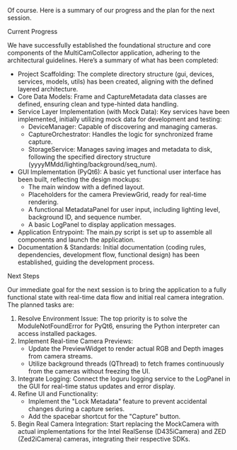  Of course. Here is a summary of our progress and the plan for the next session.

Current Progress

We have successfully established the foundational structure and core components of the MultiCamCollector application, adhering to the architectural guidelines. Here’s a summary of what has been completed:

 * Project Scaffolding: The complete directory structure (gui, devices, services, models, utils) has been created, aligning with the defined layered architecture.
 * Core Data Models: Frame and CaptureMetadata data classes are defined, ensuring clean and type-hinted data handling.
 * Service Layer Implementation (with Mock Data): Key services have been implemented, initially utilizing mock data for development and testing:
     * DeviceManager: Capable of discovering and managing cameras.
     * CaptureOrchestrator: Handles the logic for synchronized frame capture.
     * StorageService: Manages saving images and metadata to disk, following the specified directory structure (yyyyMMdd/lighting/background/seq_num).
 * GUI Implementation (PyQt6): A basic yet functional user interface has been built, reflecting the design mockups:
     * The main window with a defined layout.
     * Placeholders for the camera PreviewGrid, ready for real-time rendering.
     * A functional MetadataPanel for user input, including lighting level, background ID, and sequence number.
     * A basic LogPanel to display application messages.
 * Application Entrypoint: The main.py script is set up to assemble all components and launch the application.
 * Documentation & Standards: Initial documentation (coding rules, dependencies, development flow, functional design) has been established, guiding the development process.

Next Steps

Our immediate goal for the next session is to bring the application to a fully functional state with real-time data flow and initial real camera integration. The planned tasks are:

 1. Resolve Environment Issue: The top priority is to solve the ModuleNotFoundError for PyQt6, ensuring the Python interpreter can access installed packages.
 2. Implement Real-time Camera Previews:
     * Update the PreviewWidget to render actual RGB and Depth images from camera streams.
     * Utilize background threads (QThread) to fetch frames continuously from the cameras without freezing the UI.
 3. Integrate Logging: Connect the loguru logging service to the LogPanel in the GUI for real-time status updates and error display.
 4. Refine UI and Functionality:
     * Implement the "Lock Metadata" feature to prevent accidental changes during a capture series.
     * Add the spacebar shortcut for the "Capture" button.
 5. Begin Real Camera Integration: Start replacing the MockCamera with actual implementations for the Intel RealSense (D435iCamera) and ZED (Zed2iCamera) cameras, integrating their respective SDKs.
